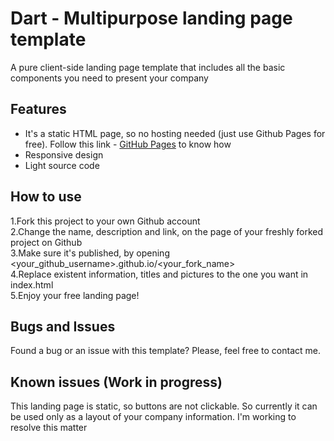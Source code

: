 # Dart - Multipurpose landing page template
A pure client-side landing page template that includes all the basic components you need to present your company 

## Features
* It's a static HTML page, so no hosting needed (just use Github Pages for free). Follow this link - [GitHub Pages](https://pages.github.com/) to know how 
* Responsive design
* Light source code

## How to use
1.Fork this project to your own Github account <br />
2.Change the name, description and link, on the page of your freshly forked project on Github <br />
3.Make sure it's published, by opening <your_github_username>.github.io/<your_fork_name> <br />
4.Replace existent information, titles and pictures to the one you want in index.html <br />
5.Enjoy your free landing page!

## Bugs and Issues
Found a bug or an issue with this template? Please, feel free to contact me.

## Known issues (Work in progress)
This landing page is static, so buttons are not clickable. So currently it can be used only as a layout of your company information. I'm working to resolve this matter 
